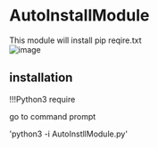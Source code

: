 # AutoInstallModule
This module will install pip reqire.txt <br>
![image](https://user-images.githubusercontent.com/94280353/231153320-f17e2414-b2c4-40cd-b757-8e2c50b09057.png)

## installation
!!!Python3 require

go to command prompt

'python3 -i AutoInstllModule.py'


